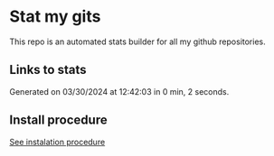 # Stat my gits

This repo is an automated stats builder for all my github repositories.

## Links to stats


Generated on 03/30/2024 at 12:42:03 in 0 min, 2 seconds.

## Install procedure

[See instalation procedure](./src/install.md)
